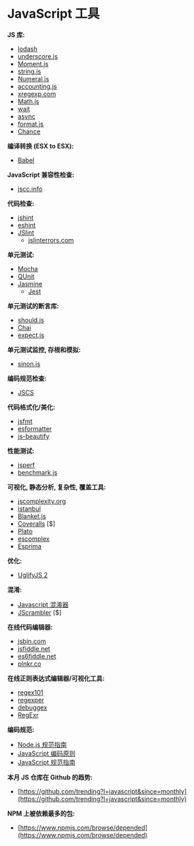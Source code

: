 # JavaScript 工具


**JS 库:**

* [lodash](http://lodash.com)
* [underscore.js](http://underscorejs.org)
* [Moment.js](http://momentjs.com/)
* [string.js](http://stringjs.com/)
* [Numeral.js](http://numeraljs.com/)
* [accounting.js](http://openexchangerates.github.io/accounting.js/)
* [xregexp.com](http://xregexp.com/)
* [Math.js](http://mathjs.org/)
* [wait](https://github.com/elving/wait)
* [async](https://github.com/caolan/async)
* [format.js](http://formatjs.io/)
* [Chance](http://chancejs.com/)

**编译转换 (ESX to ESX):**

* [Babel](https://babeljs.io/)

**JavaScript 兼容性检查:**

* [jscc.info](http://jscc.info/)

**代码检查:**

* [jshint](http://jshint.com/)
* [eshint](http://eslint.org/)
* [JSlint](http://www.jslint.com/)
  * [jslinterrors.com](http://jslinterrors.com/)

**单元测试:**

* [Mocha](http://mochajs.org/)
* [QUnit](http://qunitjs.com/)
* [Jasmine](http://jasmine.github.io/)
  * [Jest](http://facebook.github.io/jest/) 

**单元测试的断言库:**

* [should.js](http://shouldjs.github.io/)
* [Chai](http://chaijs.com/)
* [expect.js](https://github.com/Automattic/expect.js)

**单元测试监控, 存根和模拟:**

* [sinon.js](http://sinonjs.org/)

**编码规范检查:**

* [JSCS](http://jscs.info/)

**代码格式化/美化:**

* [jsfmt](http://rdio.github.io/jsfmt/)
* [esformatter](https://github.com/millermedeiros/esformatter#esformatterformatstr-optsstring)
* [js-beautify](http://jsbeautifier.org/)

**性能测试:**

* [jsperf](http://jsperf.com/)
* [benchmark.js](http://benchmarkjs.com/)

**可视化, 静态分析, 复杂性, 覆盖工具:**

* [jscomplexity.org](http://jscomplexity.org/)
* [istanbul](https://github.com/gotwarlost/istanbul)
* [Blanket.js](http://blanketjs.org/)
* [Coveralls](https://coveralls.io/) [$]
* [Plato](https://github.com/es-analysis/plato)
* [escomplex](https://github.com/jared-stilwell/escomplex)
* [Esprima](http://esprima.org/)

**优化:**

* [UglifyJS 2](https://github.com/mishoo/UglifyJS2)

**混淆:**

* [Javascript 混淆器](http://www.javascriptobfuscator.com/)
* [JScrambler](https://jscrambler.com/) [$]

**在线代码编辑器:**

* [jsbin.com](http://jsbin.com/)
* [jsfiddle.net](http://jsfiddle.net/)
* [es6fiddle.net](http://www.es6fiddle.net/)
* [plnkr.co](http://plnkr.co/)

**在线正则表达式编辑器/可视化工具:**

* [regex101](https://regex101.com/)
* [regexper](http://regexper.com/)
* [debuggex](https://www.debuggex.com)
* [RegExr](http://regexr.com/)

**编码规范:**

* [Node.js 规范指南](https://github.com/felixge/node-style-guide)
* [JavaScript 编码原则](https://github.com/rwaldron/idiomatic.js)
* [JavaScript 规范指南](http://airbnb.io/javascript/)

**本月 JS 仓库在 Github 的趋势:**

* [https://github.com/trending?l=javascript&since=monthly](https://github.com/trending?l=javascript&since=monthly)

**NPM 上被依赖最多的包:**

* [https://www.npmjs.com/browse/depended](https://www.npmjs.com/browse/depended)
